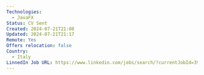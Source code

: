 ```yaml
---
Technologies:
  - JavaFX
Status: CV Sent
Created: 2024-07-21T21:08
Updated: 2024-07-21T21:17
Remote: Yes
Offers relocation: false
Country:
  - Italy
LinnedIn Job URL: https://www.linkedin.com/jobs/search/?currentJobId=3969549770&eBP=CwEAAAGQ1WCaXF4T-jjJzMzjnK9yM0ivhM8v9gy-m4-c5D3kooPMaW6sEd8TU25Up2qmYSq6IhfVNpEorhNBijt5f6dZOMD3VEFxFpI7EOZlQUAeEs7AlvED_SDYthlShkqxu9FgZesrextHJ_z74NmxX_-C_FkPm6S1F0T1hOuGr2vAIpH-cImvXPZ16m0MNGhC6F3_xPDISFFeU_Dir-VrW9vDxQKRrThZq5_wcHf7REbdfT655VaREoN9BAh3hRqo2SVi7wsq6-ZMpLe5uBwCmhDaaQVrah_VHLoXYMaCflG0iPDzh6-M0QMtb--aKvS5zJYVHTZsAFUvSjYZ8FIpKD5ho8b_aXVmmZTnXc-zk7BnyOyBpQbp1jUD54nGg6Juy0Xtzoi4CLC5Sj54lBD5R53E_h1jjDochgfLUJkbOUxjQXaE_Af-95xugi2jgEErLYq8I8jZw1HonA&f_WT=2&geoId=92000000&keywords=javafx&location=Worldwide&origin=JOB_SEARCH_PAGE_JOB_FILTER&refId=gPaX2CYgtoBv%2FvA26BSlGQ%3D%3D&refresh=true&trackingId=H5jw2BA6ZPt5e%2Bhyc5%2F4vA%3D%3D
---
```

